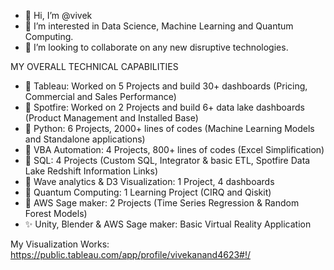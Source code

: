 - 👋 Hi, I’m @vivek
- 👀 I’m interested in Data Science, Machine Learning and Quantum Computing. 
- 💞️ I’m looking to collaborate on any new disruptive technologies. 


MY OVERALL TECHNICAL CAPABILITIES
-	👋 Tableau: Worked on 5 Projects and build 30+ dashboards (Pricing, Commercial and Sales Performance)
- 👀 Spotfire: Worked on 2 Projects and build 6+ data lake dashboards (Product Management and Installed Base)
-	🌱 Python: 6 Projects, 2000+ lines of codes (Machine Learning Models and Standalone applications)
-	💞️ VBA Automation: 4 Projects, 800+ lines of codes (Excel Simplification)
-	👋 SQL: 4 Projects (Custom SQL, Integrator & basic ETL, Spotfire Data Lake Redshift Information Links) 
-	👀 Wave analytics & D3 Visualization: 1 Project, 4 dashboards
-	🌱 Quantum Computing: 1 Learning Project (CIRQ and Qiskit)
-	💞️ AWS Sage maker: 2 Projects (Time Series Regression & Random Forest Models)
-	✨ Unity, Blender & AWS Sage maker: Basic Virtual Reality Application 


My Visualization Works: https://public.tableau.com/app/profile/vivekanand4623#!/


<!---
vivekanandpkr/vivekanandpkr is a ✨ special ✨ repository because its `README.md` (this file) appears on your GitHub profile.
You can click the Preview link to take a look at your changes.
--->
